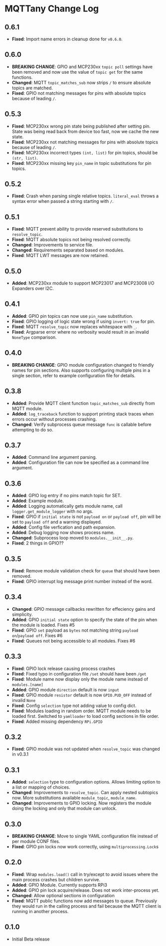 # MQTTany Change Log

## 0.6.1

* __Fixed__: Import name errors in cleanup done for `v0.6.0`.

## 0.6.0

* __BREAKING CHANGE__: GPIO and MCP230xx `topic poll` settings have been removed and now
  use the value of `topic get` for the same functions.
* __Changed__: MQTT `topic_matches_sub` now strips `/` to ensure absolute topics are matched.
* __Fixed__: GPIO not matching messages for pins with absolute topics because of leading `/`.

## 0.5.3

* __Fixed__: MCP230xx wrong pin state being published after setting pin.
  State was being read back from device too fast, now we cache the new state.
* __Fixed__: MCP230xx not matching messages for pins with absolute topics because of leading `/`.
* __Fixed__: MCP230xx incorrect types `(int, list)` for pin topics, should be `(str, list)`.
* __Fixed__: MCP230xx missing key `pin_name` in topic substitutions for pin topics.

## 0.5.2

* __Fixed__: Crash when parsing single relative topics.
  `literal_eval` throws a syntax error when passed a string starting with `/`.

## 0.5.1

* __Fixed__: MQTT prevent ability to provide reserved substitutions to `resolve_topic`.
* __Fixed__: MQTT absolute topics not being resolved correctly.
* __Changed__: Improvements to service file.
* __Changed__: Requirements separated based on modules.
* __Fixed__: MQTT LWT messages are now retained.

## 0.5.0

* __Added__: MCP230xx module to support MCP23017 and MCP23008 I/O Expanders over I2C.

## 0.4.1

* __Added__: GPIO pin topics can now use `pin_name` substitution.
* __Fixed__: GPIO logging of logic state wrong if using `invert: true` for pin.
* __Fixed__: MQTT `resolve_topic` now replaces whitespace with `_`.
* __Fixed__: Argparse error where no verbosity would result in an invalid `NoneType` comparison.

## 0.4.0

* __BREAKING CHANGE__: GPIO module configuration changed to friendly names for pin sections.
  Also supports configuring multiple pins in a single section, refer to example configuration file for details.

## 0.3.8

* __Added__: Provide MQTT client function `topic_matches_sub` directly from MQTT module.
* __Added__: `log_traceback` function to support printing stack traces when errors occur without processes crashing.
* __Changed__: Verify subprocess queue message `func` is callable before attempting to do so.

## 0.3.7

* __Added__: Command line argument parsing.
* __Added__: Configuration file can now be specified as a command line argument.

## 0.3.6

* __Added__: GPIO log entry if no pins match topic for SET.
* __Added__: Example module.
* __Added__: Logging automatically gets module name, call `logger.get_module_logger` with no args.
* __Fixed__: GPIO if `initial state` is not `payload on` or `payload off`, pin will be set to `payload off` and a warning displayed.
* __Added__: Config file verfication and path expansion.
* __Added__: Debug logging now shows process name.
* __Changed__: Subprocess loop moved to `modules.__init__.py`.
* __Fixed__: 2 things in GPIO??

## 0.3.5

* __Fixed__: Remove module validation check for `queue` that should have been removed.
* __Fixed__: GPIO interrupt log message print number instead of the word.

## 0.3.4

* __Changed__: GPIO message callbacks rewritten for effeciency gains and simplicity.
* __Added__: GPIO `initial state` option to specify the state of the pin when the module is loaded. Fixes #5
* __Fixed__: GPIO `set` payload as `bytes` not matching string `payload on`/`payload off`. Fixes #6
* __Fixed__: Queues not being accessible to all modules. Fixes #6

## 0.3.3

* __Fixed__: GPIO lock release causing process crashes
* __Fixed__: Fixed typo in configuration file `/set` should have been `/get`
* __Fixed__: Module name now display only the module name instead of `modules.[name]`
* __Added__: GPIO module `direction` default is now `input`
* __Fixed__: GPIO module `resistor` default is now `GPIO.PUD_OFF` instead of invalid `None`
* __Fixed__: Config `selection` type not adding value to config dict.
* __Fixed__: Modules loading in random order. MQTT module needs to be loaded first.
  Switched to `yamlloader` to load config sections in file order.
* __Fixed__: Added missing dependency `RPi.GPIO`

## 0.3.2

* __Fixed__: GPIO module was not updated when `resolve_topic` was changed in v0.3.1

## 0.3.1

* __Added__: `selection` type to configuration options. Allows limiting option to a list or mapping of choices.
* __Changed__: Improvements to `resolve_topic`. Can apply nested subtopics now.
  More substitutions available `module_topic`, `module_name`.
* __Changed__: Improvements to GPIO locking. Now registers the module doing the locking and only that module can unlock.

## 0.3.0

* __BREAKING CHANGE__: Move to single YAML configuration file instead of per module CONF files.
* __Fixed__: GPIO pin locks now work correctly, using `multiprocessing.Lock`s

## 0.2.0

* __Fixed__: Wrap `modules.load()` call in try/except to avoid issues where the main process crashes but children survive.
* __Added__: GPIO Module. Currently supports RPi3
* __Added__: GPIO pin lock acquire/release. Does not work inter-process yet.
* __Changed__: Allow optional sections in configuration
* __Fixed__: MQTT public functions now add messages to queue.
  Previously they would run in the calling process and fail because the MQTT client is running in another process.

## 0.1.0

* Initial Beta release
